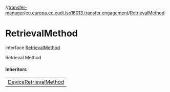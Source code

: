 //[transfer-manager](../../../index.md)/[eu.europa.ec.eudi.iso18013.transfer.engagement](../index.md)/[RetrievalMethod](index.md)

# RetrievalMethod

interface [RetrievalMethod](index.md)

Retrieval Method

#### Inheritors

|                                                               |
|---------------------------------------------------------------|
| [DeviceRetrievalMethod](../-device-retrieval-method/index.md) |
